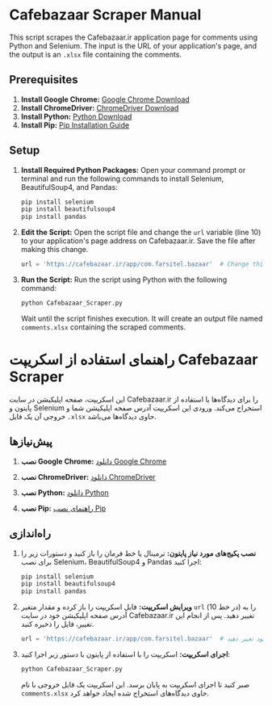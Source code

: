 # Cafebazaar Scraper Manual

This script scrapes the Cafebazaar.ir application page for comments using Python and Selenium. The input is the URL of your application's page, and the output is an `.xlsx` file containing the comments.

## Prerequisites
1. **Install Google Chrome:**
   [Google Chrome Download](https://www.google.com/chrome/)
2. **Install ChromeDriver:**
   [ChromeDriver Download](https://sites.google.com/chromium.org/driver/downloads)
3. **Install Python:**
   [Python Download](https://www.python.org/downloads/)
4. **Install Pip:**
   [Pip Installation Guide](https://pip.pypa.io/en/stable/installation/)

## Setup
1. **Install Required Python Packages:**
   Open your command prompt or terminal and run the following commands to install Selenium, BeautifulSoup4, and Pandas:
   
   ```sh
   pip install selenium
   pip install beautifulsoup4
   pip install pandas
   ```

3. **Edit the Script:**
   Open the script file and change the `url` variable (line 10) to your application's page address on Cafebazaar.ir. Save the file after making this change.

   ```python
   url = 'https://cafebazaar.ir/app/com.farsitel.bazaar'  # Change this to your app page URL
   ```

4. **Run the Script:**
   Run the script using Python with the following command:

   ```sh
   python Cafebazaar_Scraper.py
   ```

   Wait until the script finishes execution. It will create an output file named `comments.xlsx` containing the scraped comments.





# راهنمای استفاده از اسکریپت Cafebazaar Scraper

این اسکریپت، صفحه اپلیکیشن در سایت Cafebazaar.ir را برای دیدگاه‌ها با استفاده از پایتون و Selenium استخراج می‌کند. ورودی این اسکریپت آدرس صفحه اپلیکیشن شما و خروجی آن یک فایل `.xlsx` حاوی دیدگاه‌ها می‌باشد.

## پیش‌نیازها

1. **نصب Google Chrome:**
   [دانلود Google Chrome](https://www.google.com/chrome/)

2. **نصب ChromeDriver:**
   [دانلود ChromeDriver](https://sites.google.com/chromium.org/driver/downloads)

3. **نصب Python:**
   [دانلود Python](https://www.python.org/downloads/)

4. **نصب Pip:**
   [راهنمای نصب Pip](https://pip.pypa.io/en/stable/installation/)

## راه‌اندازی

1. **نصب پکیج‌های مورد نیاز پایتون:**
   ترمینال یا خط فرمان را باز کنید و دستورات زیر را برای نصب Selenium، BeautifulSoup4 و Pandas اجرا کنید:

   ```sh
   pip install selenium
   pip install beautifulsoup4
   pip install pandas
   ```

2. **ویرایش اسکریپت:**
   فایل اسکریپت را باز کرده و مقدار متغیر `url` (در خط 10) را به آدرس صفحه اپلیکیشن خود در سایت Cafebazaar.ir تغییر دهید. پس از انجام این تغییر، فایل را ذخیره کنید.

   ```python
   url = 'https://cafebazaar.ir/app/com.farsitel.bazaar'  # این را به آدرس صفحه اپلیکیشن خود تغییر دهید
   ```

3. **اجرای اسکریپت:**
   اسکریپت را با استفاده از پایتون با دستور زیر اجرا کنید:

   ```sh
   python Cafebazaar_Scraper.py
   ```

   صبر کنید تا اجرای اسکریپت به پایان برسد. این اسکریپت یک فایل خروجی با نام `comments.xlsx` حاوی دیدگاه‌های استخراج شده ایجاد خواهد کرد.
